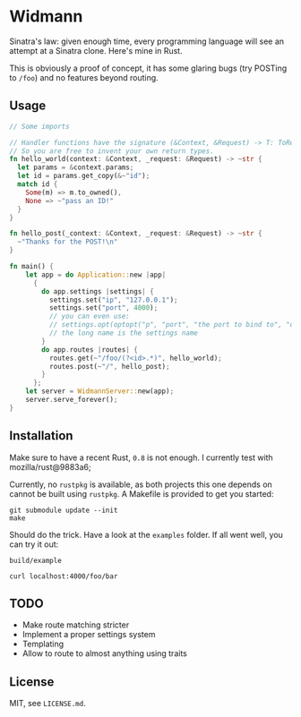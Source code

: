 # Widmann

Sinatra's law: given enough time, every programming language will see an attempt at a Sinatra clone. Here's mine in Rust.

This is obviously a proof of concept, it has some glaring bugs (try POSTing to `/foo`) and no features beyond routing.

## Usage

```rust
// Some imports

// Handler functions have the signature (&Context, &Request) -> T: ToResponse
// So you are free to invent your own return types.
fn hello_world(context: &Context, _request: &Request) -> ~str {
  let params = &context.params;
  let id = params.get_copy(&~"id");
  match id {
    Some(m) => m.to_owned(),
    None => ~"pass an ID!"
  }
}

fn hello_post(_context: &Context, _request: &Request) -> ~str {
  ~"Thanks for the POST!\n"
}

fn main() {
    let app = do Application::new |app|
      {
        do app.settings |settings| {
          settings.set("ip", "127.0.0.1");
          settings.set("port", 4000);
          // you can even use:
          // settings.opt(optopt("p", "port", "the port to bind to", "default: 4000"))
          // the long name is the settings name
        }
        do app.routes |routes| {
          routes.get(~"/foo/(?<id>.*)", hello_world);
          routes.post(~"/", hello_post);
        }
      };
    let server = WidmannServer::new(app);
    server.serve_forever();
}
```

## Installation

Make sure to have a recent Rust, `0.8` is not enough. I currently test with mozilla/rust@9883a6;

Currently, no `rustpkg` is available, as both projects this one depends on cannot be built using `rustpkg`. A Makefile is provided to get you started:

```
git submodule update --init
make
```

Should do the trick. Have a look at the `examples` folder. If all went well, you can try it out:

```
build/example

curl localhost:4000/foo/bar
```

## TODO

* Make route matching stricter
* Implement a proper settings system
* Templating
* Allow to route to almost anything using traits

## License

MIT, see `LICENSE.md`.
